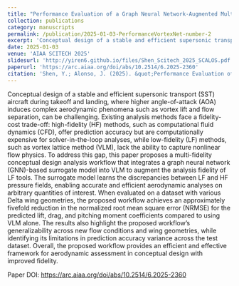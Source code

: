 ```yaml
---
title: "Performance Evaluation of a Graph Neural Network-Augmented Multi-Fidelity Workflow for Predicting Aerodynamic Coefficients on Delta Wings at Low Speed"
collection: publications
category: manuscripts
permalink: /publication/2025-01-03-PerformanceVortexNet-number-2
excerpt: 'Conceptual design of a stable and efficient supersonic transport (SST) aircraft during takeoff and landing, where higher angle-of-attack (AOA) induces complex aerodynamic phenomena such as vortex lift and flow separation, can be challenging. Existing analysis methods face a fidelity-cost trade-off: high-fidelity (HF) methods, such as computational fluid dynamics (CFD), offer prediction accuracy but are computationally expensive for solver-in-the-loop analyses, while low-fidelity (LF) methods, such as vortex lattice method (VLM), lack the ability to capture nonlinear flow physics. To address this gap, this paper proposes a multi-fidelity conceptual design analysis workflow that integrates a graph neural network (GNN)-based surrogate model into VLM to augment the analysis fidelity of LF tools. The surrogate model learns the discrepancies between LF and HF pressure fields, enabling accurate and efficient aerodynamic analyses on arbitrary quantities of interest. When evaluated on a dataset with various Delta wing geometries, the proposed workflow achieves an approximately fivefold reduction in the normalized root mean square error (NRMSE) for the predicted lift, drag, and pitching moment coefficients compared to using VLM alone. The results also highlight the proposed workflow’s generalizability across new flow conditions and wing geometries, while identifying its limitations in prediction accuracy variance across the test dataset. Overall, the proposed workflow provides an efficient and effective framework for aerodynamic assessment in conceptual design with improved fidelity.'
date: 2025-01-03
venue: 'AIAA SCITECH 2025'
slidesurl: 'http://yiren6.github.io/files/Shen_Scitech_2025_SCALOS.pdf'
paperurl: 'https://arc.aiaa.org/doi/abs/10.2514/6.2025-2360'
citation: 'Shen, Y.; Alonso, J. (2025). &quot;Performance Evaluation of a Graph Neural Network-Augmented Multi-Fidelity Workflow for Predicting Aerodynamic Coefficients on Delta Wings at Low Speed.&quot; <i>AIAA SCITECH 2025</i>..'
---
```


Conceptual design of a stable and efficient supersonic transport (SST) aircraft during takeoff and landing, where higher angle-of-attack (AOA) induces complex aerodynamic phenomena such as vortex lift and flow separation, can be challenging. Existing analysis methods face a fidelity-cost trade-off: high-fidelity (HF) methods, such as computational fluid dynamics (CFD), offer prediction accuracy but are computationally expensive for solver-in-the-loop analyses, while low-fidelity (LF) methods, such as vortex lattice method (VLM), lack the ability to capture nonlinear flow physics. To address this gap, this paper proposes a multi-fidelity conceptual design analysis workflow that integrates a graph neural network (GNN)-based surrogate model into VLM to augment the analysis fidelity of LF tools. The surrogate model learns the discrepancies between LF and HF pressure fields, enabling accurate and efficient aerodynamic analyses on arbitrary quantities of interest. When evaluated on a dataset with various Delta wing geometries, the proposed workflow achieves an approximately fivefold reduction in the normalized root mean square error (NRMSE) for the predicted lift, drag, and pitching moment coefficients compared to using VLM alone. The results also highlight the proposed workflow’s generalizability across new flow conditions and wing geometries, while identifying its limitations in prediction accuracy variance across the test dataset. Overall, the proposed workflow provides an efficient and effective framework for aerodynamic assessment in conceptual design with improved fidelity.


Paper DOI: https://arc.aiaa.org/doi/abs/10.2514/6.2025-2360

